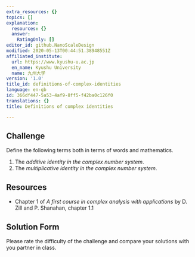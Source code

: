 ```yaml
---
extra_resources: {}
topics: []
explanation:
  resources: {}
  answer:
    RatingOnly: []
editor_id: github.NanoScaleDesign
modified: 2020-05-13T00:44:51.38948551Z
affiliated_institute:
  url: https://www.kyushu-u.ac.jp
  en_name: Kyushu University
  name: 九州大学
version: '1.0'
title_id: definitions-of-complex-identities
language: en-gb
id: 366df447-5a53-4af9-8ff5-f42ba0c126f0
translations: {}
title: Definitions of complex identities

---
```


## Challenge
Define the following terms both in terms of words and mathematics.

1. The *additive identity in the complex number system*.
2. The *multiplicative identity in the complex number system*.

## Resources
- Chapter 1 of *A first course in complex analysis with applications* by D. Zill and P. Shanahan, chapter 1.1


## Solution Form
Please rate the difficulty of the challenge and compare your solutions with you partner in class.
